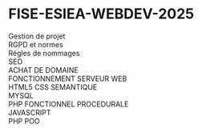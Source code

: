 # FISE-ESIEA-WEBDEV-2025  
Gestion de projet  
RGPD et normes  
Régles de nommages  
SEO  
ACHAT DE DOMAINE  
FONCTIONNEMENT SERVEUR WEB   
HTML5 CSS SEMANTIQUE  
MYSQL  
PHP FONCTIONNEL PROCEDURALE  
JAVASCRIPT  
PHP POO  



 
